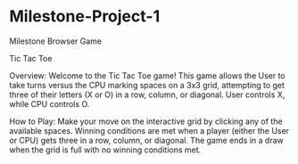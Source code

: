 # Milestone-Project-1

Milestone Browser Game

Tic Tac Toe

Overview:
Welcome to the Tic Tac Toe game! This game allows the User to take turns versus the CPU marking spaces on a 3x3 grid, attempting to get three of their letters (X or O) in a row, column, or diagonal. User controls X, while CPU controls O.

How to Play:
Make your move on the interactive grid by clicking any of the available spaces. Winning conditions are met when a player (either the User or CPU) gets three in a row, column, or diagonal. The game ends in a draw when the grid is full with no winning conditions met.
